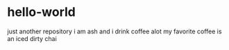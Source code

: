 # hello-world
just another repository
i am ash and i drink coffee alot
my favorite coffee is an iced dirty chai
